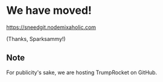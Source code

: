 # We have moved!

https://sneedgit.nodemixaholic.com

(Thanks, Sparksammy!)

## Note

For publicity's sake, we are hosting TrumpRocket on GitHub.
